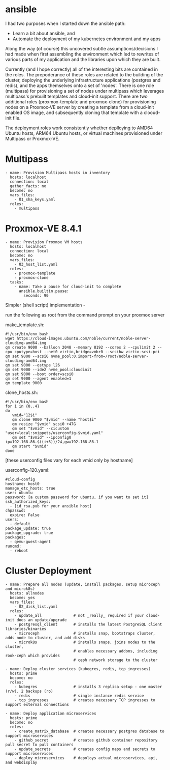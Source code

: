 # ansible

I had two purposes when I started down the ansible path:
- Learn a bit about ansible, and
- Automate the deployment of my kubernetes environment and my apps

Along the way (of course) this uncovered subtle assumptions/decisions I had made when first assembling the environment which led to rewrites of various parts of my application and the libraries upon which they are built.

Currently (and I hope correctly) all of the interesting bits are contained in the roles. The prepoderance of these roles are related to the building of the cluster,
deploying the underlying infrastructure applications (postgres and redis), and the apps themselves onto a set of 'nodes'. There is one role (multipass) for provisioning a set of nodes under multipass which leverages multipass's prebuilt templates and cloud-init support. There are two additional roles (proxmox-template and proxmox-clone) for provisioning nodes on a Proxmox-VE server by creating a template from a cloud-init enabled OS image, and subsequently cloning that template with a clooud-init file.  

The deployment roles work consistently whether deplloying to AMD64 Ubuntu hosts, ARM64 Ubuntu hosts, or virtual machines provisioned under Multipass or Proxmox-VE.

# Multipass

```
- name: Provision Multipass hosts in inventory
  hosts: localhost
  connection: local
  gather_facts: no
  become: no
  vars_files: 
    - 01_sha_keys.yaml
  roles:
    - multipass
```

# Proxmox-VE 8.4.1

```
- name: Provision Proxmox VM hosts
  hosts: localhost
  connection: local
  become: no
  vars_files:
    - 03_host_list.yaml
  roles:
    - proxmox-template
    - proxmox-clone
  tasks:
    - name: Take a pause for cloud-init to complete
      ansible.builtin.pause:
        seconds: 90
```
Simpler (shell script) implementation -

run the following as root from the command prompt on your proxmox server

make_template.sh:

```
#!/usr/bin/env bash
wget https://cloud-images.ubuntu.com/noble/current/noble-server-cloudimg-amd64.img
qm create 9000 --balloon 2048 --memory 8192 --cores 2 --cpulimit 2 --cpu cputype=host --net0 virtio,bridge=vmbr0 --scsihw virtio-scsi-pci
qm set 9000 --scsi0 nvme_pool:0,import-from=/root/noble-server-cloudimg-amd64.img
qm set 9000 --ostype l26
qm set 9000 --ide2 nvme_pool:cloudinit
qm set 9000 --boot order=scsi0
qm set 9000 --agent enabled=1
qm template 9000
```

clone_hosts.sh:

```
#!/usr/bin/env bash
for i in {0..4}
do
   vmid="12$i"
   qm clone 9000 "$vmid" --name "host$i"
   qm resize "$vmid" scsi0 +47G
   qm set "$vmid" --cicustom "user=local:snippets/userconfig-$vmid.yaml"
   qm set "$vmid" --ipconfig0 ip=192.168.86.$((i+3))/24,gw=192.168.86.1
   qm start "$vmid"
done
```

[these userconfig files vary for each vmid only by hostname]

userconfig-120.yaml:

```
#cloud-config
hostname: host0
manage_etc_hosts: true
user: ubuntu
password: [a custom password for ubuntu, if you want to set it]
ssh_authorized_keys:
  - [id_rsa.pub for your ansible host]
chpasswd:
  expire: False
users:
  - default
package_update: true
package_upgrade: true
packages:
  - qemu-guest-agent
runcmd:
  - reboot
```

# Cluster Deployment

```
- name: Prepare all nodes (update, install packages, setup microceph and microk8s)
  hosts: allnodes
  become: yes
  vars_files:
    - 02_disk_list.yaml
  roles:
    - update_all              # not _really_ required if your cloud-init does an update/upgrade
    - postgresql_client       # installs the latest PostgreSQL client libraries/binaries
    - microceph               # installs snap, bootstraps cluster, adds node to cluster, and add disks
    - microk8s                # installs snaps, joins nodes to the cluster, 
                              # enables necessary addons, including rook-ceph which provides
                              # ceph network storage to the cluster

- name: Deploy cluster services (kubegres, redis, tcp_ingresses)
  hosts: prime
  become: no
  roles:
    - kubegres                # installs 3 replica setup - one master (r/w), 2 backups (ro)
    - redis                   # single instance redis service
    - tcp_ingresses           # creates necessary TCP ingresses to support external connections

- name: Deploy application microservices
  hosts: prime
  become: no
  roles:
    - create_matrix_database  # creates necessary postgres database to support microservices
    - github_secret           # creates github container repository pull secret to pull containers
    - update_secrets          # creates config maps and secrets to support microservices
    - deploy_microservices    # depoloys actual microservices, api, and webdisplay
```